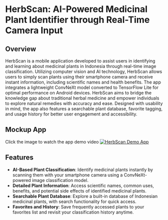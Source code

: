 # HerbScan: AI-Powered Medicinal Plant Identifier through Real-Time Camera Input

## Overview
HerbScan is a mobile application developed to assist users in identifying and learning about medicinal plants in Indonesia through real-time image classification. Utilizing computer vision and AI technology, HerbScan allows users to simply scan plants using their smartphone camera and receive instant information, including scientific names and health benefits. The app integrates a lightweight ConvNeXt model converted to TensorFlow Lite for optimal performance on Android devices. HerbScan aims to bridge the knowledge gap about traditional herbal medicine and empower individuals to explore natural remedies with accuracy and ease. Designed with usability in mind, the app also features a searchable plant database, favorite tagging, and usage history for better user engagement and accessibility.

## Mockup App
Click the image to watch the app demo video
[![HerbScan Demo App](https://github.com/Fajri009/HerbScan/blob/master/HerbScan%20Mockup.png)]([https://drive.google.com/file/d/1puA_KeKKk21Coy-frqnlgh9MaMTWLQgD/view?usp=sharing](https://github.com/Fajri009/HerbScan/blob/master/HerbScan%20Mockup.png)](https://drive.google.com/file/d/15xWEyZVyR9nbpMd-24lREe44gDUan-pr/view?usp=drive_link))

## Features
- **AI-Based Plant Classification**: Identify medicinal plants instantly by scanning them with your smartphone camera using a ConvNeXt-powered image classification model.
- **Detailed Plant Information**: Access scientific names, common uses, benefits, and potential side effects of identified medicinal plants.
- **Searchable Plant Database**: Explore a built-in database of Indonesian medicinal plants, with search functionality for quick access.
- **Favorites and History**: Save frequently accessed plants to your favorites list and revisit your classification history anytime.
